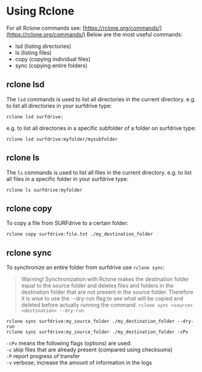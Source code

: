 # Using Rclone

For all Rclone commands see: [https://rclone.org/commands/](https://rclone.org/commands/)
Below are the most useful commands:
- lsd (listing directories)
- ls (listing files)
- copy (copying individual files)
- sync (copying entire folders)

## rclone lsd

The `lsd` commands is used to list all directories in the current directory.
e.g. to list all directories in your surfdrive type:

```
rclone lsd surfdrive:
```
e.g. to list all directories in a specific subfolder of a folder on surfdrive type:

```
rclone lsd surfdrive:myfolder/mysubfolder
```

## rclone ls

The `ls` commands is used to list all files in the current directory.
e.g. to list all files in a specific folder in your surfdrive type:

```
rclone ls surfdrive:myfolder
```

## rclone copy

To copy a file from SURFdrive to a certain folder:

```
rclone copy surfdrive:file.txt ./my_destination_folder
```

## rclone sync

To synchronize an entire folder from surfdrive use `rclone sync`:

> Warning! Synchronization with Rclone makes the destination folder equal to the source folder and deletes files and folders in the destination folder that are not present in the source folder. Therefore it is wise to use the --dry-run flag to see what will be copied and deleted before actually running the command. `rclone sync <source> <destination> --dry-run`

```
rclone sync surfdrive:my_source_folder ./my_destination_folder --dry-run
rclone sync surfdrive:my_source_folder ./my_destination_folder -cPv
```

`-cPv` means the following flags (options) are used:\
&#x20;`-c` skip files that are already present (compared using checksums)\
&#x20;`-P` report progress of transfer\
&#x20;`-v` verbose; increase the amount of information in the logs
